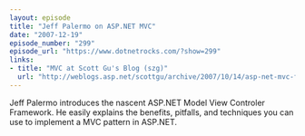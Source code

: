 ```yaml
---
layout: episode
title: "Jeff Palermo on ASP.NET MVC"
date: "2007-12-19"
episode_number: "299"
episode_url: "https://www.dotnetrocks.com/?show=299"
links:
- title: "MVC at Scott Gu's Blog (szg)"
  url: "http://weblogs.asp.net/scottgu/archive/2007/10/14/asp-net-mvc-framework.aspx"
---
```


Jeff Palermo introduces the nascent ASP.NET Model View Controler Framework. He easily explains the benefits, pitfalls, and techniques you can use to implement a MVC pattern in ASP.NET.
